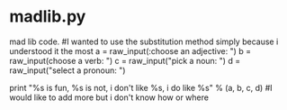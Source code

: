 # madlib.py
mad lib code.
#I wanted to use the substitution method simply because i understood it the most
a = raw_input(:choose an adjective: ")
b = raw_input(choose a verb: ")
c = raw_input("pick a noun: ")
d = raw_input("select a pronoun: ")

print "%s is fun, %s is not, i don't like %s, i do like %s" % (a, b, c, d)
#I would like to add more but i don't know how or where
